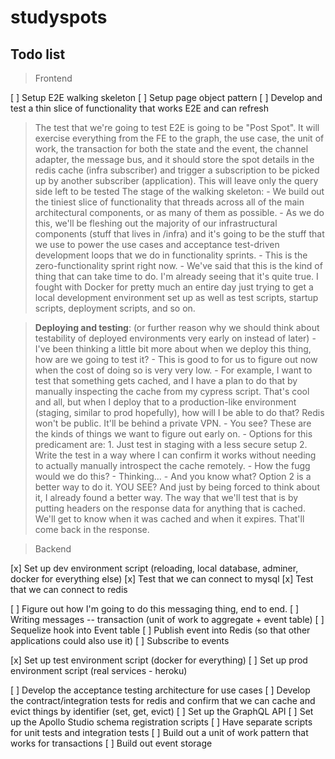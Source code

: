 # studyspots

## Todo list

> Frontend

[ ] Setup E2E walking skeleton
[ ] Setup page object pattern
[ ] Develop and test a thin slice of functionality that works E2E and can refresh
  > The test that we're going to test E2E is going to be "Post Spot". It will exercise everything from the FE to the graph, the use case, the unit of work, the transaction for both the state and the event, the channel adapter, the message bus, and it should store the spot details in the redis cache (infra subscriber) and trigger a subscription to be picked up by another subscriber (application).
  > This will leave only the query side left to be tested
  > The stage of the walking skeleton:
    - We build out the tiniest slice of functionality that threads across all of the main architectural components, or as many of them as possible. 
    - As we do this, we'll be fleshing out the majority of our infrastructural components (stuff that lives in /infra) and it's going to be the stuff that we use to power the use cases and acceptance test-driven development loops that we do in functionality sprints.
      - This is the zero-functionality sprint right now. 
      - We've said that this is the kind of thing that can take time to do. I'm already seeing that it's quite true. I fought with Docker for pretty much an entire day just trying to get a local development environment set up as well as test scripts, startup scripts, deployment scripts, and so on.

> **Deploying and testing**: (or further reason why we should think about testability of deployed environments very early on instead of later)
      - I've been thinking a little bit more about when we deploy this thing, how are we going to test it?
      - This is good to for us to figure out now when the cost of doing so is very very low.
      - For example, I want to test that something gets cached, and I have a plan to do that by manually inspecting the cache from my cypress script. That's cool and all, but when I deploy that to a production-like environment (staging, similar to prod hopefully), how will I be able to do that? Redis won't be public. It'll be behind a private VPN. 
        - You see? These are the kinds of things we want to figure out early on.
        - Options for this predicament are:
          1. Just test in staging with a less secure setup
          2. Write the test in a way where I can confirm it works without needing to actually manually introspect the cache remotely.
        - How the fugg would we do this?
        - Thinking...
        - And you know what? Option 2 is a better way to do it. YOU SEE? And just by being forced to think about it, I already found a better way. The way that we'll test that is by putting headers on the response data for anything that is cached. We'll get to know when it was cached and when it expires. That'll come back in the response.

> Backend

[x] Set up dev environment script (reloading, local database, adminer, docker for everything else)
[x] Test that we can connect to mysql
[x] Test that we can connect to redis

[ ] Figure out how I'm going to do this messaging thing, end to end.
  [ ] Writing messages -- transaction (unit of work to aggregate + event table)
  [ ] Sequelize hook into Event table 
  [ ] Publish event into Redis (so that other applications could also use it)
  [ ] Subscribe to events

[x] Set up test environment script (docker for everything)
[ ] Set up prod environment script (real services - heroku)


[ ] Develop the acceptance testing architecture for use cases
[ ] Develop the contract/integration tests for redis and confirm that we can cache and evict things by identifier (set, get, evict)
[ ] Set up the GraphQL API
[ ] Set up the Apollo Studio schema registration scripts
[ ] Have separate scripts for unit tests and integration tests
[ ] Build out a unit of work pattern that works for transactions
[ ] Build out event storage 


